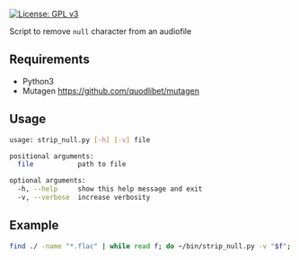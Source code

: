 [![License: GPL v3](https://img.shields.io/badge/License-GPLv3-blue.svg)](https://github.com/viant/drone-gcloud/blob/master/LICENSE)

Script to remove `null` character from an audiofile

## Requirements

* Python3
* Mutagen https://github.com/quodlibet/mutagen


## Usage

```bash
usage: strip_null.py [-h] [-v] file

positional arguments:
  file           path to file

optional arguments:
  -h, --help     show this help message and exit
  -v, --verbose  increase verbosity
```

## Example

```bash
find ./ -name "*.flac" | while read f; do ~/bin/strip_null.py -v "$f"; done
```
